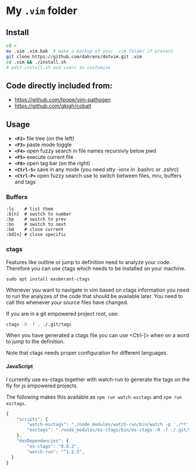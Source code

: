# My `.vim` folder


## Install

```bash
cd ~
mv .vim .vim.bak  # make a backup of your .vim folder if present
git clone https://github.com/dahrens/dotvim.git .vim
cd .vim && ./install.sh
# edit install.sh and vimrc to customize
```

## Code directly included from:

* https://github.com/tpope/vim-pathogen
* https://github.com/gkjgh/cobalt

## Usage

* **`<F2>`** file tree (on the left)
* **`<F3>`** paste mode toggle
* **`<F4>`** open fuzzy search in file names recursivly below pwd
* **`<F5>`** execute current file
* **`<F8>`** open tag bar (on the right)
* **`<Ctrl-S>`** save in any mode (you need stty -ionx in .bashrc or .zshrc)
* **`<Ctrl-P>`** open fuzzy search use <Ctrl-F> to switch between
			   files, mru, buffers and tags

### Buffers

```
:ls    # list them
:b[n]  # switch to number
:bp    # switch to prev
:bn	   # switch to next
:bd    # close current
:bd[n] # close specific
```

### ctags

Features like outline or jump to definition need to analyze your code.
Therefore you can use ctags which needs to be installed on your machine.

`sudo apt install exuberant-ctags`

Whenever you want to navigate in vim based on ctags information you need to run the analyzes of the code that should be available later.
You need to call this whenever your source files have changed.

If you are in a git empowered project root, use:

```bash
ctags -R -f . ./.git/tags
```

When you have generated a ctags file you can use <Ctrl-]> when on a word to jump to the definition.

Note that ctags needs proper configuration for different languages.

#### JavaScript

I currently use es-ctags together with watch-run to generate the tags on the fly for js empowered projects.

The following makes this available as `npm run watch-esctags` and `npm run esctags`.

```javascript
{
    "scripts": {
        "watch-esctags": "./node_modules/watch-run/bin/watch -p './**' npm run esctags",
        "esctags": "./node_modules/es-ctags/bin/es-ctags -R -f ./.git/tags ."
    },
    "devDependencies": {
        "es-ctags": "0.0.2",
        "watch-run": "^1.2.5",
  }
}
```

